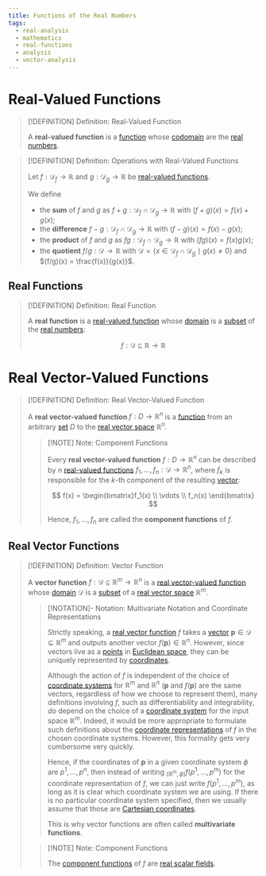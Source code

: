 ```yaml
---
title: Functions of the Real Numbers
tags:
  - real-analysis
  - mathematics
  - real-functions
  - analysis
  - vector-analysis
---
```


# Real-Valued Functions

>[!DEFINITION] Definition: Real-Valued Function
>
>A **real-valued function** is a [function](../Functions/Functions.md) whose [codomain](../Functions/Functions.md) are the [real numbers](../../Algebra/Fields/The%20Real%20Numbers/The%20Real%20Numbers.md).
>

>[!DEFINITION] Definition: Operations with Real-Valued Functions
>
>Let $f: \mathcal{D}_f \to \mathbb{R}$ and $g: \mathcal{D}_g \to \mathbb{R}$ be [real-valued functions](Functions%20of%20the%20Real%20Numbers.md).
>
>We define
>- the **sum** of $f$ and $g$ as $f + g: \mathcal{D}_f \cap \mathcal{D}_g \to \mathbb{R}$ with $(f+g)(x) = f(x) + g(x)$;
>- the **difference** $f - g: \mathcal{D}_f \cap \mathcal{D}_g \to \mathbb{R}$ with $(f-g)(x) = f(x) - g(x)$;
>- the **product** of $f$ and $g$ as $fg: \mathcal{D}_f \cap \mathcal{D}_g \to \mathbb{R}$ with $(fg)(x) = f(x) g(x)$;
>- the **quotient** $f/g: \mathcal{D} \to \mathbb{R}$ with $\mathcal{D} = \{x \in \mathcal{D}_f \cap \mathcal{D}_g \mid g(x) \ne 0\}$ and $(f/g)(x) = \frac{f(x)}{g(x)}$.
>

## Real Functions

>[!DEFINITION] Definition: Real Function
>
>A **real function** is a [real-valued function](Functions%20of%20the%20Real%20Numbers.md) whose [domain](../Functions/Functions.md) is a [subset](../../../Set%20Theory/Subsets.md) of the [real numbers](../../../Algebra/Fields/The%20Real%20Numbers/The%20Real%20Numbers.md):
>
>$$
>f: \mathcal{D} \subseteq \mathbb{R} \to \mathbb{R}
>$$
>

# Real Vector-Valued Functions

>[!DEFINITION] Definition: Real Vector-Valued Function
>
>A **real vector-valued function** $f: D \to \mathbb{R}^n$ is a [function](../Functions/Functions.md) from an arbitrary [set](../../Set%20Theory/Sets.md) $D$ to the [real vector space](../../../Algebra/Linear%20Algebra/Matrices/Row%20and%20Column%20Vectors/Real%20Vectors/Real%20Vector.md) $\mathbb{R}^n$.
>
>>[!NOTE] Note: Component Functions
>>
>>Every **real vector-valued function** $f: D \to \mathbb{R}^n$ can be described by $n$ [real-valued functions](Functions%20of%20the%20Real%20Numbers.md) $f_1, \dotsc, f_n: \mathcal{D} \to \mathbb{R}^n$, where $f_k$ is responsible for the $k$-th component of the resulting [vector](../../../Algebra/Linear%20Algebra/Matrices/Row%20and%20Column%20Vectors/Real%20Vectors/Real%20Vector.md):
>>
>>$$
>>f(x) = \begin{bmatrix}f_1(x) \\ \vdots \\ f_n(x) \end{bmatrix}
>>$$
>>
>>Hence, $f_1, \dotsc, f_n$ are called the **component functions** of $f$.
>>
>

## Real Vector Functions

>[!DEFINITION] Definition: Vector Function
>
>A **vector function** $f: \mathcal{D} \subseteq \mathbb{R}^m \to \mathbb{R}^n$ is a [real vector-valued function](Functions%20of%20the%20Real%20Numbers.md) whose [domain](../Functions/Functions.md) $\mathcal{D}$ is a [subset](../../../Set%20Theory/Sets.md) of a [real vector space](../../../../Algebra/Linear%20Algebra/Matrices/Row%20and%20Column%20Vectors/Real%20Vectors/Structure%20of%20the%20Real%20Vector%20Space.md) $\mathbb{R}^m$.
>
>>[!NOTATION]- Notation: Multivariate Notation and Coordinate Representations
>>
>>Strictly speaking, a [real vector function](Real%20Vector%20Function.md) $f$ takes a [vector](../../../../Algebra/Linear%20Algebra/Matrices/Row%20and%20Column%20Vectors/Real%20Vectors/Real%20Vector.md) $\mathbf{p} \in \mathcal{D} \subseteq \mathbb{R}^m$ and outputs another vector $f(\mathbf{p}) \in \mathbb{R}^n$. However, since vectors live as a [points](../../Geometry/Euclidean%20Geometry/Euclidean%20Geometry.md) in [Euclidean space](../The%20Topology%20of%20Euclidean%20Space.md), they can be uniquely represented by [coordinates](../../../Geometry/Euclidean%20Geometry/Euclidean%20Space/Coordinate%20Systems/index.md).
>>
>>Although the action of $f$ is independent of the choice of [coordinate systems](../../../Geometry/Euclidean%20Geometry/Euclidean%20Space/Coordinate%20Systems/index.md) for $\mathbb{R}^m$ and $\mathbb{R}^n$ ($\mathbf{p}$ and $f(\mathbf{p})$ are the same vectors, regardless of how we choose to represent them), many definitions involving $f$, such as differentiability and integrability, *do* depend on the choice of a [coordinate system](../../../Geometry/Euclidean%20Geometry/Euclidean%20Space/Coordinate%20Systems/index.md) for the input space $\mathbb{R}^m$. Indeed, it would be more appropriate to formulate such definitions about the [coordinate representations](../../Analysis%20on%20Manifolds/Coordinate%20Representation%20of%20Functions.md) of $f$ in the chosen coordinate systems. However, this formality gets very cumbersome very quickly.
>>
>>Hence, if the coordinates of $\mathbf{p}$ in a given coordinate system $\phi$ are $p^1, \dotsc, p^n$, then instead of writing ${}_{(\mathbb{R}^m, \phi)}f(p^1,\dotsc,p^m)$ for the coordinate representation of $f$, we can just write $f(p^1,\dotsc,p^m)$, as long as it is clear which coordinate system we are using. If there is no particular coordinate system specified, then we usually assume that those are [Cartesian coordinates](../../../../Geometry/Euclidean%20Geometry/Euclidean%20Space/Coordinate%20Systems/Cartesian%20Coordinate%20System.md).
>>
>>This is why vector functions are often called **multivariate functions**.
>>
>
>>[!NOTE] Note: Component Functions
>>
>>The [component functions](../Functions%20of%20the%20Real%20Numbers.md) of $f$ are [real scalar fields](Scalar%20Fields/Real%20Scalar%20Field.md).
>>
>

